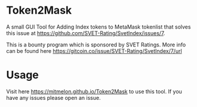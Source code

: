 # Token2Mask
 A small GUI Tool for Adding Index tokens to MetaMask tokenlist that solves this issue at https://github.com/SVET-Rating/SvetIndex/issues/7.

 This is a bounty program which is sponsored by SVET Ratings. More info can be found here https://gitcoin.co/issue/SVET-Rating/SvetIndex/7/url

# Usage
Visit here https://mitmelon.github.io/Token2Mask to use this tool. If you have any issues please open an issue.
